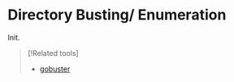 
# Directory Busting/ Enumeration
Init.

> [!Related tools]
> - [gobuster](/cybersecurity/tools/scanning-enumeration/gobuster.md)

